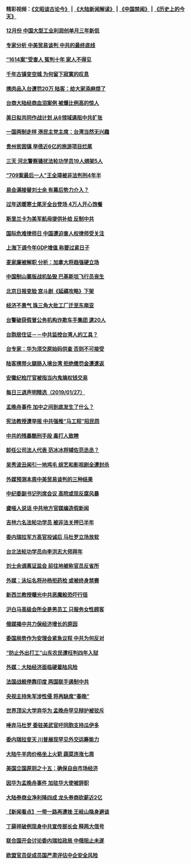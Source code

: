#### 精彩视频：[《文昭谈古论今》](https://github.com/gfw-breaker/wenzhao/blob/master/README.md?t=01281830) | [《大陆新闻解读》](https://github.com/gfw-breaker/ntdtv-comedy/blob/master/README.md?t=01281830) | [《中国禁闻》](https://github.com/gfw-breaker/ntdtv-news/blob/master/README.md?t=01281830) | [《历史上的今天》](https://github.com/gfw-breaker/today-in-history/blob/master/README.md?t=01281830) 

#### [12月份 中国大型工业利润创单月三年新低](../pages/nsc413/n11008213.md?t=01281830) 

#### [专家分析 中美贸易谈判 中共的最终底线](../pages/nsc413/n11008389.md?t=01281830) 

#### [“1614案”受害人 冤判十年 家人不得见](../pages/nsc413/n11007983.md?t=01281830) 

#### [千年古镇变空城 为何留下寂寞的叹息](../pages/nsc413/n11007226.md?t=01281830) 

#### [携肉品入台遭罚20万 陆客：给大家添麻烦了](../pages/nsc413/n11007869.md?t=01281830) 

#### [台商大陆经商血泪案例 被爆比例高的惊人](../pages/nsc413/n11008052.md?t=01281830) 

#### [美日拟共同作战计划 从6领域遏阻中共扩张](../pages/nsc413/n11007837.md?t=01281830) 

#### [一国两制走样 港民主党主席：台湾当然无兴趣](../pages/nsc413/n11008031.md?t=01281830) 


#### [贵州贫困镇 举债近6亿的旅游项目烂尾](../pages/nsc413/n11007912.md?t=01281830) 

#### [三天 河北警察骚扰法轮功学员19人绑架5人](../pages/nsc413/n11004540.md?t=01281830) 

#### [“709案最后一人”王全璋被非法判刑4年半](../pages/nsc413/n11006752.md?t=01281830) 

#### [易会满接替刘士余 有幕后势力介入？](../pages/nsc413/n11006694.md?t=01281830) 

#### [过年送暖寒士尾牙全台登场 4万人开心饱餐](../pages/nsc413/n11007507.md?t=01281830) 

#### [斯里兰卡为美军航母提供补给 反制中共](../pages/nsc413/n11007567.md?t=01281830) 

#### [国际危难律师日 中国遭迫害人权律师受关注](../pages/nsc413/n11006950.md?t=01281830) 

#### [上海下调今年GDP增值 称要过紧日子](../pages/nsc413/n11007023.md?t=01281830) 

#### [麦家廉被解职 分析：加拿大将趋强硬立场](../pages/nsc413/n11006910.md?t=01281830) 

#### [中国制山寨版战机坠毁 巴基斯坦飞行员丧生](../pages/nsc413/n11007213.md?t=01281830) 

#### [北京日报变脸 宫斗剧《延禧攻略》下架](../pages/nsc413/n11006784.md?t=01281830) 

#### [经济不景气 珠三角大批工厂迁至东南亚](../pages/nsc413/n11006463.md?t=01281830) 

#### [台警破获假冒公务机构诈欺车手集团 逮20人](../pages/nsc413/n11006898.md?t=01281830) 

#### [台胞居住证－－中共监控台湾人的工具？](../pages/nsc413/n11005722.md?t=01281830) 

#### [台专家：华为须交原始码供查 否则不可接受](../pages/nsc413/n11005315.md?t=01281830) 

#### [陆客携带火腿肠入境台湾 拒绝缴罚金遭遣返](../pages/nsc413/n11005709.md?t=01281830) 

#### [安徽纪检厅官被指当内鬼搞权钱交易](../pages/nsc413/n11006787.md?t=01281830) 

#### [每日三退声明精选（2019/01/27）](../pages/nsc413/n11006924.md?t=01281830) 

#### [孟晚舟事件 加中之间到底发生了什么？](../pages/nsc413/n11006365.md?t=01281830) 

#### [宪法教授遭举报 中共强推“马工程”招民怨](../pages/nsc413/n11006388.md?t=01281830) 

#### [中共的残暴酷刑手段 毒打人致瞎](../pages/nsc413/n11002034.md?t=01281830) 

#### [卸任公司法人代表 范冰冰将辅佐范丞丞？](../pages/nsc413/n11005995.md?t=01281830) 

#### [吴秀波丑闻引一地鸡毛 综艺和影视剧全遭封杀](../pages/nsc413/n11006206.md?t=01281830) 

#### [外媒预测本周中美贸易谈判的三种结果](../pages/nsc413/n11006293.md?t=01281830) 

#### [中纪委副书记列席会议 高院或现反腐风暴](../pages/nsc413/n11005980.md?t=01281830) 

#### [聋哑人说话 中共地方官媒编造假新闻](../pages/nsc413/n11006067.md?t=01281830) 

#### [吉林六名法轮功学员 被非法关押已半年](../pages/nsc413/n11004383.md?t=01281830) 

#### [委内瑞拉军方高官投诚后 马杜罗立场放软](../pages/nsc413/n11006068.md?t=01281830) 

#### [台北法轮功学员向李洪志大师拜年](../pages/nsc413/n11005730.md?t=01281830) 

#### [刘士余调离证监会 前往地被称官员反省所](../pages/nsc413/n11005845.md?t=01281830) 

#### [外媒：泳坛名将孙杨拒药检 或被终身禁赛](../pages/nsc413/n11005889.md?t=01281830) 


#### [新西兰教授曝光中共恶魔般恐吓行径](../pages/nsc413/n11004756.md?t=01281830) 

#### [沪白马高级会所全是男员工 只服务女性顾客](../pages/nsc413/n11005205.md?t=01281830) 

#### [俄媒揭中共力保经济增长的原因](../pages/nsc413/n11005387.md?t=01281830) 

#### [委国局势作为安理会紧急议程 中共为何反对](../pages/nsc413/n11005469.md?t=01281830) 

#### [“防止外出打工”山东农民遭枉判四年入狱](../pages/nsc413/n11004258.md?t=01281830) 

#### [外媒：大陆经济面临硬着陆风险](../pages/nsc413/n11005134.md?t=01281830) 

#### [法国战舰停靠印度 两国联手遏制中共](../pages/nsc413/n11005288.md?t=01281830) 

#### [央视主持朱军涉性侵 将再缺席“春晚”](../pages/nsc413/n11005081.md?t=01281830) 

#### [世界顶尖大学弃华为 孟晚舟罕见辩护被驳斥](../pages/nsc413/n11004889.md?t=01281830) 

#### [唾弃马杜罗 委驻美武官吁同胞支持瓜伊多](../pages/nsc413/n11004923.md?t=01281830) 

#### [委内瑞拉变天 川普展现罕见外交运筹能力](../pages/nsc413/n11004848.md?t=01281830) 

#### [大陆牛羊肉价格坐上火箭 蔬菜连涨七周](../pages/nsc413/n11004726.md?t=01281830) 

#### [美国立国原则之十五：确保自由市场经济](../pages/nsc413/n10957715.md?t=01281830) 

#### [因华为孟晚舟事件 加驻华大使被辞职](../pages/nsc413/n11004706.md?t=01281830) 

#### [大陆券商业净利降四成 龙头券商砍薪近2亿](../pages/nsc413/n11004659.md?t=01281830) 

#### [【新闻看点】一带一路再遭挫 王岐山隐身避谈](../pages/nsc413/n11004511.md?t=01281830) 

#### [丁薛祥破例现身中共宣传部长会 释两大信号](../pages/nsc413/n11004650.md?t=01281830) 

#### [联合国开会讨论委内瑞拉政局 中俄阻止未遂](../pages/nsc413/n11004660.md?t=01281830) 

#### [欧盟官员促成员国严肃评估中企安全风险](../pages/nsc413/n11004719.md?t=01281830) 


